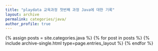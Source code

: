 ```yaml
---
title: "playdata 교육과정 첫번째 과정 Java에 대한 기록"
layout: archive
permalink: categories/java/
author_profile: true
---
```


{% assign posts = site.categories.java %}
{% for post in posts %} {% include archive-single.html type=page.entries_layout %} {% endfor %}

